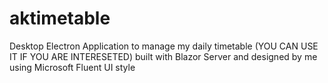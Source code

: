 # aktimetable
Desktop Electron Application to manage my daily timetable (YOU CAN USE IT IF YOU ARE INTERESETED) built with Blazor Server and designed by me using Microsoft Fluent UI style
